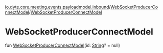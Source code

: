 [io.dyte.core.meeting.events.payloadmodel.inbound](../index.md)/[WebSocketProducerConnectModel](index.md)/[WebSocketProducerConnectModel](-web-socket-producer-connect-model.md)

# WebSocketProducerConnectModel


fun [WebSocketProducerConnectModel](-web-socket-producer-connect-model.md)(id: [String](https://kotlinlang.org/api/latest/jvm/stdlib/kotlin/-string/index.html)? = null)
